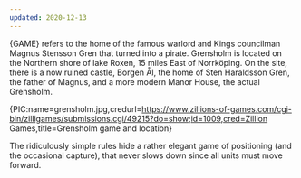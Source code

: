 ```yaml
---
updated: 2020-12-13
---
```

{GAME} refers to the home of the famous warlord and Kings councilman Magnus Stensson Gren that turned into a pirate. Grensholm is located on the Northern shore of lake Roxen, 15 miles East of Norrköping. On the site, there is a now ruined castle, Borgen Ål, the home of Sten Haraldsson Gren, the father of Magnus, and a more modern Manor House, the actual Grensholm.

{PIC:name=grensholm.jpg,credurl=https://www.zillions-of-games.com/cgi-bin/zilligames/submissions.cgi/49215?do=show;id=1009,cred=Zillion Games,title=Grensholm game and location}

The ridiculously simple rules hide a rather elegant game of positioning (and the occasional capture), that never slows down since all units must move forward.